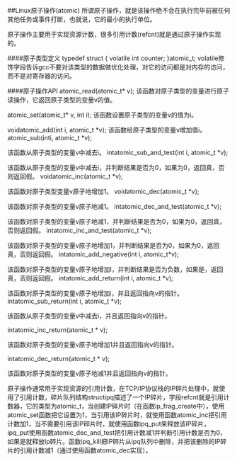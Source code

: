 ##Linux原子操作(atomic)
所谓原子操作，就是该操作绝不会在执行完毕前被任何其他任务或事件打断，也就说，它的最小的执行单位。

原子操作主要用于实现资源计数，很多引用计数(refcnt)就是通过原子操作实现的。

####原子类型定义
typedef struct
{
    volatile int counter;
}atomic_t;
volatile修饰字段告诉gcc不要对该类型的数据做优化处理，对它的访问都是对内存的访问，而不是对寄存器的访问。

####原子操作API
atomic_read(atomic_t* v);
该函数对原子类型的变量进行原子读操作，它返回原子类型的变量v的值。

atomic_set(atomic_t* v, int i);
该函数设置原子类型的变量v的值为i。

voidatomic_add(int i, atomic_t *v);
该函数给原子类型的变量v增加值i。
atomic_sub(inti, atomic_t *v);

该函数从原子类型的变量v中减去i。
intatomic_sub_and_test(int i, atomic_t *v);

该函数从原子类型的变量v中减去i，并判断结果是否为0，如果为0，返回真，否则返回假。
voidatomic_inc(atomic_t *v);

该函数对原子类型变量v原子地增加1。
voidatomic_dec(atomic_t *v);

该函数对原子类型的变量v原子地减1。
intatomic_dec_and_test(atomic_t *v);

该函数对原子类型的变量v原子地减1，并判断结果是否为0，如果为0，返回真，否则返回假。
intatomic_inc_and_test(atomic_t *v);

该函数对原子类型的变量v原子地增加1，并判断结果是否为0，如果为0，返回真，否则返回假。
intatomic_add_negative(int i, atomic_t*v);

该函数对原子类型的变量v原子地增加I，并判断结果是否为负数，如果是，返回真，否则返回假。
intatomic_add_return(int i, atomic_t *v);

该函数对原子类型的变量v原子地增加i，并且返回指向v的指针。
intatomic_sub_return(int i, atomic_t *v);

该函数从原子类型的变量v中减去i，并且返回指向v的指针。

intatomic_inc_return(atomic_t * v);

该函数对原子类型的变量v原子地增加1并且返回指向v的指针。

intatomic_dec_return(atomic_t * v);

该函数对原子类型的变量v原子地减1并且返回指向v的指针。

原子操作通常用于实现资源的引用计数，在TCP/IP协议栈的IP碎片处理中，就使用了引用计数，碎片队列结构structipq描述了一个IP碎片，字段refcnt就是引用计数器，它的类型为atomic_t，当创建IP碎片时（在函数ip_frag_create中），使用atomic_set函数把它设置为1，当引用该IP碎片时，就使用函数atomic_inc把引用计数加1，当不需要引用该IP碎片时，就使用函数ipq_put来释放该IP碎片，ipq_put使用函数atomic_dec_and_test把引用计数减1并判断引用计数是否为0，如果是就释放Ip碎片。函数ipq_kill把IP碎片从ipq队列中删除，并把该删除的IP碎片的引用计数减1（通过使用函数atomic_dec实现）。